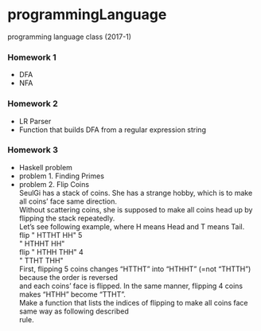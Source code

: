 # programmingLanguage
programming language class (2017-1)

### Homework 1 
- DFA
- NFA

### Homework 2 
- LR Parser
- Function that builds DFA from a regular expression string

### Homework 3 
- Haskell problem
- problem 1. Finding Primes
- problem 2. Flip Coins   
    SeulGi has a stack of coins. She has a strange hobby, which is to make all coins’ face same direction.    
    Without scattering coins, she is supposed to make all coins head up by flipping the stack repeatedly.   
    Let’s see following example, where H means Head and T means Tail.   
    flip " HTTHT HH" 5    
    " HTHHT HH"   
    flip " HTHH THH" 4    
    " TTHT THH"   
    First, flipping 5 coins changes “HTTHT” into “HTHHT” (=not “THTTH”) because the order is reversed   
    and each coins’ face is flipped. In the same manner, flipping 4 coins makes “HTHH” become “TTHT”.   
    Make a function that lists the indices of flipping to make all coins face same way as following described   
    rule.

